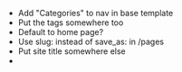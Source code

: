 -   Add "Categories" to nav in base template
-   Put the tags somewhere too
-   Default to home page?
-   Use slug: instead of save_as: in /pages
-   Put site title somewhere else
-
